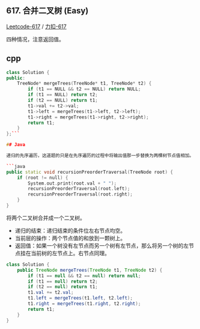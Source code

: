 
## 617. 合并二叉树 (Easy)

[Leetcode-617](https://leetcode.com/problems/merge-two-binary-trees/description/) / [力扣-617](https://leetcode-cn.com/problems/merge-two-binary-trees/description/)

四种情况，注意返回值。

## cpp

```cpp
class Solution {
public:
    TreeNode* mergeTrees(TreeNode* t1, TreeNode* t2) {
        if (t1 == NULL && t2 == NULL) return NULL;
        if (t1 == NULL) return t2;
        if (t2 == NULL) return t1;
        t1->val += t2->val;
        t1->left = mergeTrees(t1->left, t2->left);
        t1->right = mergeTrees(t1->right, t2->right);
        return t1;
    }
};```

## Java

递归的先序遍历，这道题的只是在先序遍历的过程中将输出值那一步替换为两棵树节点值相加。

```java
public static void recursionPreorderTraversal(TreeNode root) {
    if (root != null) {
        System.out.print(root.val + " ");
        recursionPreorderTraversal(root.left);
        recursionPreorderTraversal(root.right);
    }
}
```

将两个二叉树合并成一个二叉树。
- 递归的结束：递归结束的条件位左右节点均空。
- 当前层的操作：两个节点值的和放到一颗树上。
- 返回值：如果一个树没有左节点而另一个树有左节点，那么将另一个树的左节点挂在当前树的左节点上。右节点同理。

```java
class Solution {
    public TreeNode mergeTrees(TreeNode t1, TreeNode t2) {
        if (t1 == null && t2 == null) return null;
        if (t1 == null) return t2;
        if (t2 == null) return t1;
        t1.val += t2.val;
        t1.left = mergeTrees(t1.left, t2.left);
        t1.right = mergeTrees(t1.right, t2.right);
        return t1;
    }
}
```
